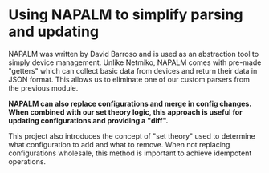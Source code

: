 # Using NAPALM to simplify parsing and updating
NAPALM was written by David Barroso and is used as an
abstraction tool to simply device management. Unlike Netmiko,
NAPALM comes with pre-made "getters" which can collect basic
data from devices and return their data in JSON format. This
allows us to eliminate one of our custom parsers from the
previous module.

**NAPALM can also replace configurations and merge in config changes.
When combined with our set theory logic, this approach is useful
for updating configurations and providing a "diff".**

This project also introduces the concept of "set theory" used to
determine what configuration to add and what to remove. When not
replacing configurations wholesale, this method is important to
achieve idempotent operations.
